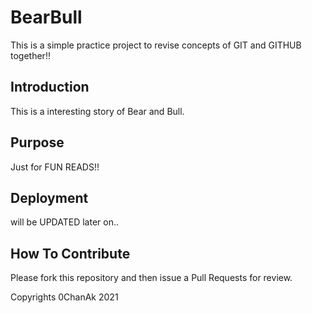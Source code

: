 # BearBull

This is a simple practice project to revise concepts of GIT and GITHUB together!!

## Introduction

This is a interesting story of Bear and Bull.

## Purpose

Just for FUN READS!!

## Deployment

will be UPDATED later on..

## How To Contribute

Please fork this repository and then issue a Pull Requests for review.


Copyrights 0ChanAk 2021